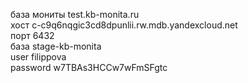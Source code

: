 база мониты test.kb-monita.ru  
хост c-c9q6nqgic3cd8dpunlii.rw.mdb.yandexcloud.net  
порт 6432  
база stage-kb-monita  
user filippova  
password w7TBAs3HCCw7wFmSFgtc




